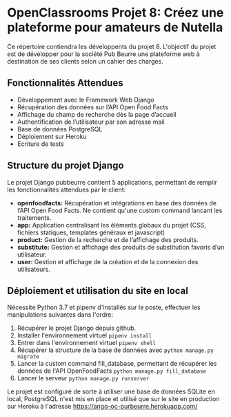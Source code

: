# OpenClassrooms Projet 8: Créez une plateforme pour amateurs de Nutella

Ce répertoire contiendra les développents du projet 8. L'objectif du projet est de développer pour la société Pub Beurre une plateforme web à destination de ses clients selon un cahier des charges.

## Fonctionnalités Attendues

- Développement avec le Framework Web Django
- Récupération des données sur l’API Open Food Facts
- Affichage du champ de recherche dès la page d’accueil 
- Authentification de l’utilisateur par son adresse mail
- Base de données PostgreSQL
- Déploiement sur Heroku
- Ecriture de tests

## Structure du projet Django

Le projet Django pubbeurre contient 5 applications, permettant de remplir les fonctionnalités attendues par le client:

- **openfoodfacts:** Récupération et intégrations en base des données de l’API Open Food Facts. Ne contient qu'une custom command lancant les traitements.
- **app:** Application centralisant les éléments globaux du projet (CSS, fichiers statiques, templates généraux et javascript)
- **product:** Gestion de la recherche et de l’affichage des produits.
- **substitute:** Gestion et affichage des produits de substitution favoris d’un utilisateur.
- **user:** Gestion et affichage de la création et de la connexion des utilisateurs.

## Déploiement et utilisation du site en local

Nécessite Python 3.7 et pipenv d'installés sur le poste, effectuer les manipulations suivantes dans l'ordre:

  1. Récupérer le projet Django depuis github.
  2. Installer l'environnement virtuel `pipenv install`
  3. Entrer dans l'environnement virtuel `pipenv shell`
  4. Récupérer la structure de la base de données avec `python manage.py migrate`
  5. Lancer la custom command fill_database, permettant de récupérer les données de l'API OpenFoodFacts `python manage.py fill_database`
  6. Lancer le serveur `python manage.py runserver`
  
Le projet est configuré de sorte à utiliser une base de données SQLite en local, PostgreSQL n'est mis en place et utilisé que sur le site en production sur Heroku à l'adresse https://ango-oc-purbeurre.herokuapp.com/
